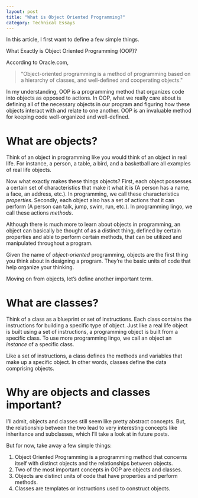 ```yaml
---
layout: post
title: "What is Object Oriented Programming?"
category: Technical Essays
---
```

In this article, I first want to define a few simple things.

What Exactly is Object Oriented Programming (OOP)?

According to Oracle.com,

>"Object-oriented programming is a method of programming based on a hierarchy of classes, and well-defined and cooperating objects."

In my understanding, OOP is a programming method that organizes code into objects as opposed to actions. In OOP, what we really care about is defining all of the necessary objects in our program and figuring how these objects interact with and relate to one another. OOP is an invaluable method for keeping code well-organized and well-defined.

# What are objects?

Think of an object in programming like you would think of an object in real life. For instance, a person, a table, a bird, and a basketball are all examples of real life objects.

Now what exactly makes these things objects? First, each object possesses a certain set of characteristics that make it what it is (A person has a name, a face, an address, etc.). In programming, we call these characteristics *properties*. Secondly, each object also has a set of actions that it can perform (A person can talk, jump, swim, run, etc.). In programming lingo, we call these actions *methods*.

Although there is much more to learn about objects in programming, an object can basically be thought of as a distinct thing, defined by certain properties and able to perform certain methods, that can be utilized and manipulated throughout a program.

Given the name of *object-oriented* programming, objects are the first thing you think about in designing a program. They’re the basic units of code that help organize your thinking.

Moving on from objects, let’s define another important term.

# What are classes?

Think of a class as a blueprint or set of instructions. Each class contains the instructions for building a specific type of object. Just like a real life object is built using a set of instructions, a programming object is built from a specific class. To use more programming lingo, we call an object an *instance* of a specific class.

Like a set of instructions, a class defines the methods and variables that make up a specific object. In other words, classes define the data comprising objects.

# Why are objects and classes important?

I’ll admit, objects and classes still seem like pretty abstract concepts. But, the relationship between the two lead to very interesting concepts like inheritance and subclasses, which I’ll take a look at in future posts.

But for now, take away a few simple things:

1. Object Oriented Programming is a programming method that concerns itself with distinct objects and the relationships between objects.
2. Two of the most important concepts in OOP are objects and classes.
3. Objects are distinct units of code that have properties and perform methods.
4. Classes are templates or instructions used to construct objects.